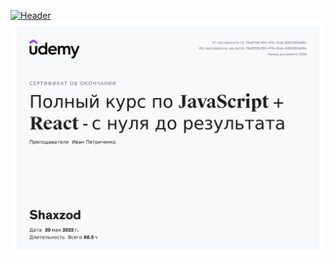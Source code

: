 [![Header](https://github.com/shokirovshaxzod/shokirovshaxzod/blob/main/assets/owa.png/400/400?image=800)](https://owa.uz/)
[![Header](https://github.com/shokirovshaxzod/shokirovshaxzod/blob/main/assets/udemy.jpg)](https://www.udemy.com/certificate/UC-78e87f38-ff04-470c-9cab-02620503a56c/?utm_source=sendgrid.com&utm_medium=email&utm_campaign=email)

<!-- about me  -->

<!-- languages and tools -->

<!-- follow me -->
